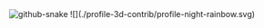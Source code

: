
<div align="center" >
<picture>
  <source media="(prefers-color-scheme: dark)" srcset="https://cdn.jsdelivr.net/gh/adnanxyousuf/adnanxyousuf/assets/messagif.gif" />
    <img alt="github-snake" src="https://cdn.jsdelivr.net/gh/adnanxyousuf/adnanxyousuf/assets/messagif.gif" />
</picture>
<!-- profile-3d-contrib 3D-->
![](./profile-3d-contrib/profile-night-rainbow.svg)
  
</div>


